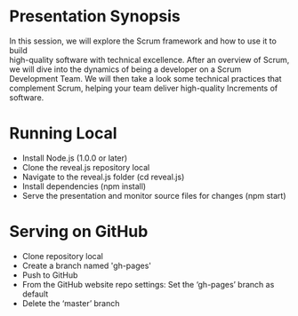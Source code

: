 # Presentation Synopsis
In this session, we will explore the Scrum framework and how to use it to build  
high-quality software with technical excellence. After an overview of Scrum,
we will dive into the dynamics of being a developer on a Scrum Development Team. 
We will then take a look some technical practices that complement Scrum, helping your team 
deliver high-quality Increments of software. 

# Running Local
+ Install Node.js (1.0.0 or later)
+ Clone the reveal.js repository local
+ Navigate to the reveal.js folder (cd reveal.js)
+ Install dependencies (npm install) 
+ Serve the presentation and monitor source files for changes (npm start)

# Serving on GitHub
+ Clone repository local
+ Create a branch named 'gh-pages'
+ Push to GitHub
+ From the GitHub website repo settings: Set the ‘gh-pages’ branch as default 
+ Delete the ‘master’ branch

